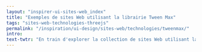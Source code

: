 ```yaml
---
layout: "inspirer-ui-sites-web_index"
title: "Exemples de sites Web utilisant la librairie Tween Max"
tags: "sites-web-technologies-threejs"
permalink: "/inspiration/ui-design/sites-web/technologies/tweenmax/"
intro:
text-twtr: "En train d'explorer la collection de sites Web utilisant la librairie Tween Max du @MagDuWebdesign #tweenmax"
---
```

